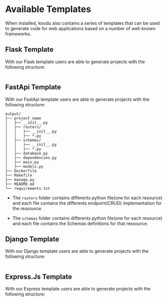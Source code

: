# Available Templates

When installed, koodu also contains a series of templates that can be used to generate code for web applications based on a number of well-known frameworks.

## Flask Template

With our Flask template users are able to generate projects with the following structure:

```

```

## FastApi Template

With our FastApi template users are able to generate projects with the following structure:

```
output/
├── project_name
│   ├── __init__.py
│   ├── routers/
│   │   ├── __init__.py
│   │   ├── *.py
│   ├── schemas/
│   │   ├── __init__.py
│   │   ├── *.py
│   ├── database.py
│   ├── dependencies.py
│   ├── main.py
│   ├── models.py
├── Dockerfile
├── Makefile
├── manage.py
├── README.md
└── requirements.txt
```

* The `routers` folder contains differents python file(one for each resource) and each file contains the differents endpoint(CRUD) implementation for the ressource.

* The `schemas` folder contains differents python file(one for each resource) and each file contains the Schemas definitions for that ressource.

## Django Template

With our Django template users are able to generate projects with the following structure:

```

```

## Express.Js Template

With our Express template users are able to generate projects with the following structure:

```

```
